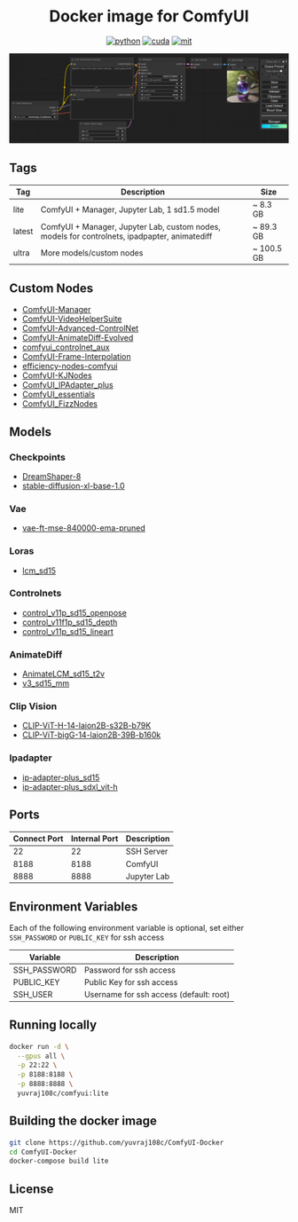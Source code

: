 <div align="center">

# Docker image for ComfyUI

[![python](https://img.shields.io/badge/python-3.12-green)](https://www.python.org/downloads/)
[![cuda](https://img.shields.io/badge/cuda-12.4-green)](https://developer.nvidia.com/cuda-downloads)
[![mit](https://img.shields.io/badge/license-MIT-blue)](LICENSE)

<img src="assets/comfyui.PNG" />
</div>

## Tags
| Tag    | Description                                                                                   | Size      |
| ------ | --------------------------------------------------------------------------------------------- | --------- |
| lite   | ComfyUI + Manager, Jupyter Lab, 1 sd1.5 model                                                 | ~ 8.3 GB  |
| latest | ComfyUI + Manager, Jupyter Lab, custom nodes, models for controlnets, ipadpapter, animatediff | ~ 89.3 GB |
| ultra |  More models/custom nodes | ~ 100.5 GB |


## Custom Nodes
- [ComfyUI-Manager](https://github.com/ltdrdata/ComfyUI-Manager.git)
- [ComfyUI-VideoHelperSuite](https://github.com/Kosinkadink/ComfyUI-VideoHelperSuite.git)
- [ComfyUI-Advanced-ControlNet](https://github.com/Kosinkadink/ComfyUI-Advanced-ControlNet.git)
- [ComfyUI-AnimateDiff-Evolved](https://github.com/Kosinkadink/ComfyUI-AnimateDiff-Evolved)
- [comfyui_controlnet_aux](https://github.com/Fannovel16/comfyui_controlnet_aux.git)
- [ComfyUI-Frame-Interpolation](https://github.com/Fannovel16/ComfyUI-Frame-Interpolation.git)
- [efficiency-nodes-comfyui](https://github.com/jags111/efficiency-nodes-comfyui.git)
- [ComfyUI-KJNodes](https://github.com/kijai/ComfyUI-KJNodes.git)
- [ComfyUI_IPAdapter_plus](https://github.com/cubiq/ComfyUI_IPAdapter_plus.git)
- [ComfyUI_essentials](https://github.com/cubiq/ComfyUI_essentials.git)
- [ComfyUI_FizzNodes](https://github.com/FizzleDorf/ComfyUI_FizzNodes.git)

## Models
### Checkpoints
- [DreamShaper-8](https://huggingface.co/jzli/DreamShaper-8/tree/main)
- [stable-diffusion-xl-base-1.0](https://huggingface.co/stabilityai/stable-diffusion-xl-base-1.0/tree/main)

### Vae
- [vae-ft-mse-840000-ema-pruned](https://huggingface.co/stabilityai/sd-vae-ft-mse-original/tree/main)

### Loras
- [lcm_sd15](https://huggingface.co/latent-consistency/lcm-lora-sdv1-5/tree/main)

### Controlnets
- [control_v11p_sd15_openpose](https://huggingface.co/lllyasviel/ControlNet-v1-1/tree/main)
- [control_v11f1p_sd15_depth](https://huggingface.co/lllyasviel/ControlNet-v1-1/tree/main)
- [control_v11p_sd15_lineart](https://huggingface.co/lllyasviel/ControlNet-v1-1/tree/main)


### AnimateDiff
- [AnimateLCM_sd15_t2v](https://huggingface.co/wangfuyun/AnimateLCM/tree/main)
- [v3_sd15_mm](https://huggingface.co/guoyww/animatediff/tree/main)


### Clip Vision
- [CLIP-ViT-H-14-laion2B-s32B-b79K](https://huggingface.co/h94/IP-Adapter/tree/main/models/image_encoder)
- [CLIP-ViT-bigG-14-laion2B-39B-b160k](https://huggingface.co/h94/IP-Adapter/tree/main/sdxl_models/image_encoder)

### Ipadapter
- [ip-adapter-plus_sd15](https://huggingface.co/h94/IP-Adapter/tree/main/models)
- [ip-adapter-plus_sdxl_vit-h](https://huggingface.co/h94/IP-Adapter/tree/main/sdxl_models)




## Ports

| Connect Port | Internal Port | Description |
| ------------ | ------------- | ----------- |
| 22           | 22            | SSH Server  |
| 8188         | 8188          | ComfyUI     |
| 8888         | 8888          | Jupyter Lab |

## Environment Variables

Each of the following environment variable is optional, set either `SSH_PASSWORD` or `PUBLIC_KEY` for ssh access

| Variable     | Description                             |
| ------------ | --------------------------------------- |
| SSH_PASSWORD | Password for ssh access                 |
| PUBLIC_KEY   | Public Key for ssh access               |
| SSH_USER     | Username for ssh access (default: root) |


## Running locally
```bash
docker run -d \
  --gpus all \
  -p 22:22 \
  -p 8188:8188 \
  -p 8888:8888 \
  yuvraj108c/comfyui:lite
```

## Building the docker image
```bash
git clone https://github.com/yuvraj108c/ComfyUI-Docker
cd ComfyUI-Docker
docker-compose build lite
```

## License
MIT